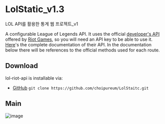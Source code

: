 # LolStatic_v1.3
LOL API를 활용한 통계 웹 프로젝트_v1

A configurable League of Legends API. It uses the official [developer's API](https://developer.riotgames.com/) offered by [Riot Games](https://www.riotgames.com), so you will need an API key to be able to use it. [Here](https://developer.riotgames.com/api/methods)'s the complete documentation of their API. In the documentation below there will be references to the official methods used for each route.

## Download
lol-riot-api is installable via:

- [GitHub](https://github.com/Pupix/lol-riot-api) `git clone https://github.com/choipureum/LolStaitc.git`



## Main
![image](https://user-images.githubusercontent.com/55127127/112599983-f348db00-8e53-11eb-8839-396ac861be11.png)
